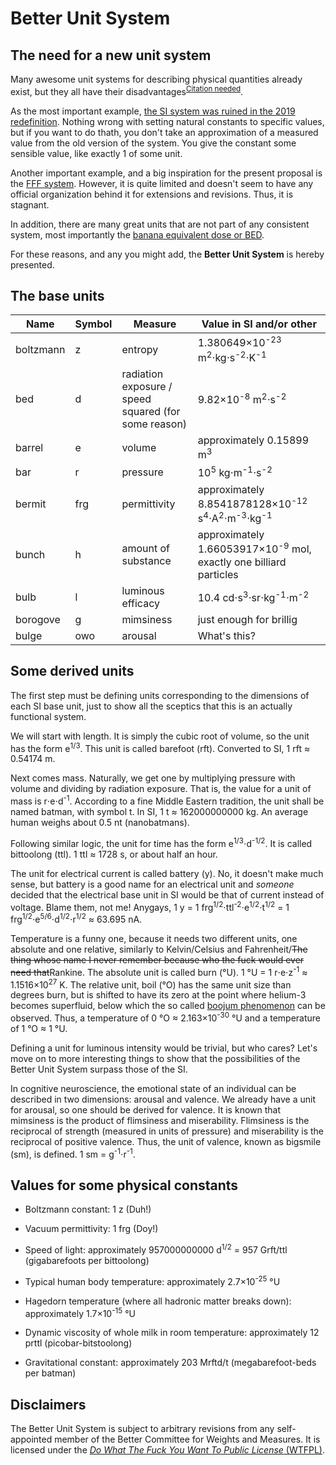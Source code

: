 # Better Unit System

## The need for a new unit system
Many awesome unit systems for describing physical quantities already exist, but they all have their disadvantages<sup>[Citation needed](https://xkcd.com/285/)</sup>.

As the most important example, [the SI system was ruined in the 2019 redefinition](https://en.wikipedia.org/wiki/2019_redefinition_of_the_SI_base_units). Nothing wrong with setting natural constants to specific values, but if you want to do thath, you don't take an approximation of a measured value from the old version of the system. You give the constant some sensible value, like exactly 1 of some unit.

Another important example, and a big inspiration for the present proposal is the [FFF system](https://en.wikipedia.org/wiki/FFF_system). However, it is quite limited and doesn't seem to have any official organization behind it for extensions and revisions. Thus, it is stagnant.

In addition, there are many great units that are not part of any consistent system, most importantly the [banana equivalent dose or BED](https://en.wikipedia.org/wiki/Banana_equivalent_dose).

For these reasons, and any you might add, the **Better Unit System** is hereby presented.

## The base units
|Name     |Symbol     |Measure                                             |Value in SI and/or other                                                                              |
|---------|-----------|----------------------------------------------------|------------------------------------------------------------------------------------------------------|
|boltzmann|z          |entropy                                             |1.380649×10<sup>-23</sup> m<sup>2</sup>⋅kg⋅s<sup>-2</sup>⋅K<sup>-1</sup>                              |
|bed      |d          |radiation exposure / speed squared (for some reason)|9.82×10<sup>-8</sup> m<sup>2</sup>⋅s<sup>-2</sup>                                                     |
|barrel   |e          |volume                                              |approximately 0.15899 m<sup>3</sup>                                                                  |
|bar      |r          |pressure                                            |10<sup>5</sup> kg⋅m<sup>-1</sup>⋅s<sup>-2</sup>                                                       |
|bermit   |frg        |permittivity                                        |approximately 8.8541878128×10<sup>-12</sup> s<sup>4</sup>⋅A<sup>2</sup>⋅m<sup>-3</sup>⋅kg<sup>-1</sup>|
|bunch    |h          |amount of substance                                 |approximately 1.66053917×10<sup>-9</sup> mol, exactly one billiard particles                          |
|bulb     |l          |luminous efficacy                                   |10.4 cd⋅s<sup>3</sup>⋅sr⋅kg<sup>-1</sup>⋅m<sup>-2</sup>                                               |
|borogove |g          |mimsiness                                           |just enough for brillig                                                                               |
|bulge    |owo        |arousal                                             |What's this?                                                                                          |

## Some derived units
The first step must be defining units corresponding to the dimensions of each SI base unit, just to show all the sceptics that this is an actually functional system.

We will start with length. It is simply the cubic root of volume, so the unit has the form e<sup>1/3</sup>. This unit is called barefoot (rft). Converted to SI, 1 rft ≈ 0.54174 m.

Next comes mass. Naturally, we get one by multiplying pressure with volume and dividing by radiation exposure. That is, the value for a unit of mass is r⋅e⋅d<sup>-1</sup>. According to a fine Middle Eastern tradition, the unit shall be named batman, with symbol t. In SI, 1 t ≈ 162000000000 kg. An average human weighs about 0.5 nt (nanobatmans).

Following similar logic, the unit for time has the form e<sup>1/3</sup>⋅d<sup>-1/2</sup>. It is called bittoolong (ttl). 1 ttl ≈ 1728 s, or about half an hour.

The unit for electrical current is called battery (y). No, it doesn't make much sense, but battery is a good name for an electrical unit and *someone* decided that the electrical base unit in SI would be that of current instead of voltage. Blame them, not me! Anygays, 1 y = 1 frg<sup>1/2</sup>⋅ttl<sup>-2</sup>⋅e<sup>1/2</sup>⋅t<sup>1/2</sup> = 1 frg<sup>1/2</sup>⋅e<sup>5/6</sup>⋅d<sup>1/2</sup>⋅r<sup>1/2</sup> ≈ 63.695 nA.

Temperature is a funny one, because it needs two different units, one absolute and one relative, similarly to Kelvin/Celsius and Fahrenheit/~~The thing whose name I never remember because who the fuck would ever need that~~Rankine. The absolute unit is called burn (°U). 1 °U = 1 r⋅e⋅z<sup>-1</sup> ≈ 1.1516×10<sup>27</sup> K. The relative unit, boil (°O) has the same unit size than degrees burn, but is shifted to have its zero at the point where helium-3 becomes superfluid, below which the so called [boojum phenomenon](https://en.wikipedia.org/wiki/Boojum_(superfluidity)) can be observed. Thus, a temperature of 0 °O ≈ 2.163×10<sup>-30</sup> °U and a temperature of 1 °O ≈ 1 °U.

Defining a unit for luminous intensity would be trivial, but who cares? Let's move on to more interesting things to show that the possibilities of the Better Unit System surpass those of the SI.

In cognitive neuroscience, the emotional state of an individual can be described in two dimensions: arousal and valence. We already have a unit for arousal, so one should be derived for valence. It is known that mimsiness is the product of flimsiness and miserability. Flimsiness is the reciprocal of strength (measured in units of pressure) and miserability is the reciprocal of positive valence. Thus, the unit of valence, known as bigsmile (sm), is defined. 1 sm = g<sup>-1</sup>⋅r<sup>-1</sup>.

## Values for some physical constants
- Boltzmann constant: 1 z (Duh!)

- Vacuum permittivity: 1 frg (Doy!)

- Speed of light: approximately 957000000000 d<sup>1/2</sup> = 957 Grft/ttl (gigabarefoots per bittoolong)

- Typical human body temperature: approximately 2.7×10<sup>-25</sup> °U

- Hagedorn temperature (where all hadronic matter breaks down): approximately 1.7×10<sup>-15</sup> °U

- Dynamic viscosity of whole milk in room temperature: approximately 12 prttl (picobar-bitstoolong)

- Gravitational constant: approximately 203 Mrftd/t (megabarefoot-beds per batman)

## Disclaimers
The Better Unit System is subject to arbitrary revisions from any self-appointed member of the Better Committee for Weights and Measures. It is licensed under the [*Do What The Fuck You Want To Public License* (WTFPL)](http://www.wtfpl.net/). 

